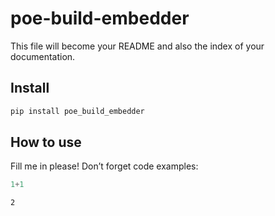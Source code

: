 # poe-build-embedder

<!-- WARNING: THIS FILE WAS AUTOGENERATED! DO NOT EDIT! -->

This file will become your README and also the index of your
documentation.

## Install

``` sh
pip install poe_build_embedder
```

## How to use

Fill me in please! Don’t forget code examples:

``` python
1+1
```

    2
